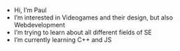 - Hi, I’m Paul
- I’m interested in Videogames and their design, but also Webdevelopment 
- I’m trying to learn about all different fields of SE 
- I’m currently learning C++ and JS

<!---
Paul-Panther/Paul-Panther is a ✨ special ✨ repository because its `README.md` (this file) appears on your GitHub profile.
You can click the Preview link to take a look at your changes.
--->
